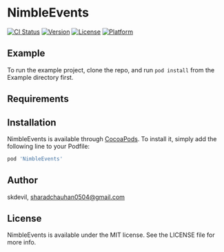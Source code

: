 # NimbleEvents

[![CI Status](https://img.shields.io/travis/skdevil/NimbleEvents.svg?style=flat)](https://travis-ci.org/skdevil/NimbleEvents)
[![Version](https://img.shields.io/cocoapods/v/NimbleEvents.svg?style=flat)](https://cocoapods.org/pods/NimbleEvents)
[![License](https://img.shields.io/cocoapods/l/NimbleEvents.svg?style=flat)](https://cocoapods.org/pods/NimbleEvents)
[![Platform](https://img.shields.io/cocoapods/p/NimbleEvents.svg?style=flat)](https://cocoapods.org/pods/NimbleEvents)

## Example

To run the example project, clone the repo, and run `pod install` from the Example directory first.

## Requirements

## Installation

NimbleEvents is available through [CocoaPods](https://cocoapods.org). To install
it, simply add the following line to your Podfile:

```ruby
pod 'NimbleEvents'
```

## Author

skdevil, sharadchauhan0504@gmail.com

## License

NimbleEvents is available under the MIT license. See the LICENSE file for more info.
